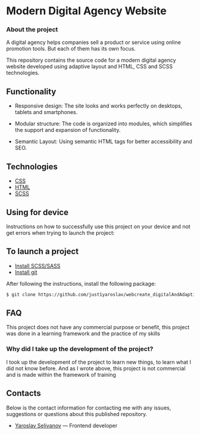 # Modern Digital Agency Website
<h3>About the project</h3>

A digital agency helps companies sell a product or service using online promotion tools. But each of them has its own focus.

This repository contains the source code for a modern digital agency website developed using adaptive layout and HTML, CSS and SCSS technologies.

## Functionality
- Responsive design: The site looks and works perfectly on desktops, tablets and smartphones.

- Modular structure: The code is organized into modules, which simplifies the support and expansion of functionality.

- Semantic Layout: Using semantic HTML tags for better accessibility and SEO.


## Technologies
- [CSS](#)
- [HTML](#)
- [SCSS](#)


## Using for device
Instructions on how to successfully use this project on your device and not get errors when trying to launch the project:

## To launch a project
- [Install SCSS/SASS](https://sass-lang.com/)
- [Install git](https://sass-lang.com/)


After following the instructions, install the following package:
```sh
$ git clone https://github.com/just1yaroslav/webcreate_digitalAndAdaptives.git
```

## FAQ 
This project does not have any commercial purpose or benefit, this project was done in a learning framework and the practice of my skills

### Why did I take up the development of the project?
I took up the development of the project to learn new things, to learn what I did not know before. And as I wrote above, this project is not commercial and is made within the framework of training

## Contacts
Below is the contact information for contacting me with any issues, suggestions or questions about this published repository.

- [Yaroslav Selivanov](https://t.me/helloyaroslav) — Frontend developer

